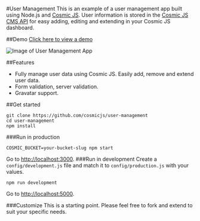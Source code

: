 #User Management
This is an example of a user management app built using Node.js and [Cosmic JS](https://cosmicjs.com).  User information is stored in the [Cosmic JS CMS API](https://cosmicjs.com) for easy adding, editing and extending in your Cosmic JS dashboard.

##Demo
[Click here to view a demo](http://user-management.cosmicapp.co)

![Image of User Management App](https://cosmicjs.imgix.net/3a5df620-a636-11e6-8ae9-e32496a689d4-login.png?w=360)

##Features
- Fully manage user data using Cosmic JS.  Easily add, remove and extend user data.
- Form validation, server validation.
- Gravatar support.

##Get started
```
git clone https://github.com/cosmicjs/user-management
cd user-management
npm install
```

###Run in production
```
COSMIC_BUCKET=your-bucket-slug npm start
```
Go to [http://localhost:3000](http://localhost:3000).
###Run in development
Create a `config/development.js` file and match it to `config/production.js` with your values.
```
npm run development
```
Go to [http://localhost:5000](http://localhost:5000).

###Customize
This is a starting point.  Please feel free to fork and extend to suit your specific needs.
